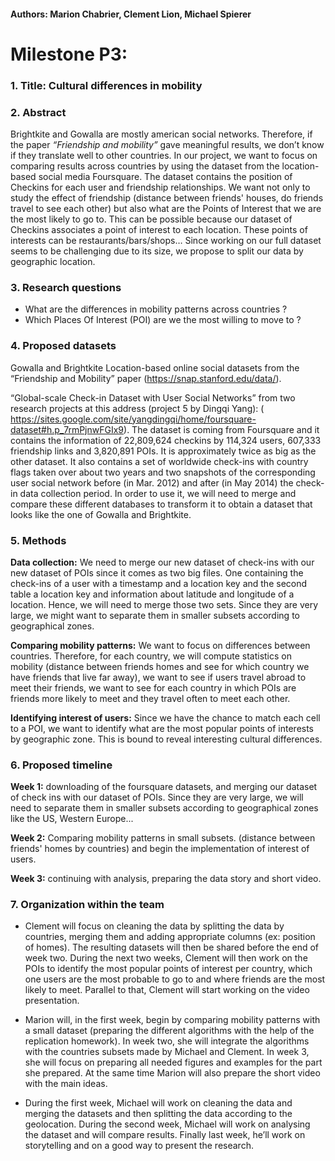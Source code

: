 #### Authors: Marion Chabrier, Clement Lion, Michael Spierer

# Milestone P3:

### 1. Title: Cultural differences in mobility

### 2. Abstract
Brightkite and Gowalla are mostly american social networks. Therefore, if the paper *“Friendship and mobility”* gave meaningful results, we don’t know if they translate well to other countries. In our project, we want to focus on comparing results across countries by using the dataset from the location-based social media Foursquare. The dataset contains the position of Checkins for each user and friendship relationships. We want not only to study the effect of friendship (distance between friends' houses, do friends travel to see each other) but also what are the Points of Interest that we are the most likely to go to. This can be possible because our dataset of Checkins associates a point of interest to each location. These points of interests can be restaurants/bars/shops… Since working on our full dataset seems to be challenging due to its size, we propose to split our data by geographic location. 

### 3. Research questions

* What are the differences in mobility patterns across countries ?
* Which Places Of Interest (POI) are we the most willing to move to ?


### 4. Proposed datasets
Gowalla and Brightkite Location-based online social datasets from the “Friendship and Mobility” paper (https://snap.stanford.edu/data/).

“Global-scale Check-in Dataset with User Social Networks” from two research projects at this address (project 5 by Dingqi Yang): ( https://sites.google.com/site/yangdingqi/home/foursquare-dataset#h.p_7rmPjnwFGIx9). The dataset is coming from Foursquare and it contains the information of 22,809,624 checkins by 114,324 users, 607,333 friendship links and 3,820,891 POIs. It is approximately twice as big as the other dataset. It also contains a set of worldwide check-ins with country flags taken over about two years and two snapshots of the corresponding user social network before (in Mar. 2012) and after (in May 2014) the check-in data collection period. In order to use it, we will need to merge and compare these different databases to transform it to obtain a dataset that looks like the one of Gowalla and Brightkite.

### 5. Methods

**Data collection:**  We need to merge our new dataset of check-ins with our new dataset of POIs since it comes as two big files. One containing the check-ins of a user with a timestamp and a location key and the second table a location key and information about latitude and longitude of a location. Hence, we will need to merge those two sets. Since they are very large, we might want to separate them in smaller subsets according to geographical zones.

**Comparing mobility patterns:** We want to focus on differences between countries. Therefore, for each country, we will compute statistics on mobility (distance between friends homes and see for which country we have friends that live far away), we want to see if users travel abroad to meet their friends, we want to see for each country in which POIs are friends more likely to meet and they travel often to meet each other.

**Identifying interest of users:** Since we have the chance to match each cell to a POI, we want to identify what are the most popular points of interests by geographic zone. This is bound to reveal interesting cultural differences.


### 6. Proposed timeline


**Week 1:**  downloading of the foursquare datasets, and merging our dataset of check ins with our dataset of POIs. Since they are very large, we will need to separate them in smaller subsets according to geographical zones like the US, Western Europe...

**Week 2:** Comparing mobility patterns in small subsets. (distance between friends' homes by countries) and begin the implementation of interest of users.


**Week 3:** continuing with analysis, preparing the data story and short video.


### 7. Organization within the team

* Clement will focus on cleaning the data by splitting the data by countries, merging them and adding appropriate columns (ex: position of homes). The resulting datasets will then be shared before the end of week two. During the next two weeks, Clement will then work on the POIs to identify the most popular points of interest per country, which one users are the most probable to go to and where friends are the most likely to meet. Parallel to that, Clement will start working on the video presentation.

* Marion will, in the first week, begin by comparing mobility patterns with a small dataset (preparing the different algorithms with the help of the replication homework). In week two, she will integrate the algorithms with the countries subsets made by Michael and Clement. In week 3, she will focus on preparing all needed figures and examples for the part she prepared. At the same time Marion will also prepare the short video with the main ideas.

* During the first week, Michael will work on cleaning the data and merging the datasets and then splitting the data according to the geolocation. During the second week, Michael will work on analysing the dataset and will compare results. Finally last week, he’ll work on storytelling and on a good way to present the research.     






